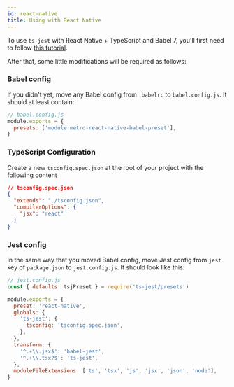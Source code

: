 ```yaml
---
id: react-native
title: Using with React Native
---
```


To use `ts-jest` with React Native + TypeScript and Babel 7, you'll first need to follow [this tutorial](https://reactnative.dev/blog/2018/05/07/using-typescript-with-react-native).

After that, some little modifications will be required as follows:

### Babel config

If you didn't yet, move any Babel config from `.babelrc` to `babel.config.js`. It should at least contain:

```js
// babel.config.js
module.exports = {
  presets: ['module:metro-react-native-babel-preset'],
}
```

### TypeScript Configuration

Create a new `tsconfig.spec.json` at the root of your project with the following content

```json
// tsconfig.spec.json
{
  "extends": "./tsconfig.json",
  "compilerOptions": {
    "jsx": "react"
  }
}
```

### Jest config

In the same way that you moved Babel config, move Jest config from `jest` key of `package.json` to `jest.config.js`. It should look like this:

```js
// jest.config.js
const { defaults: tsjPreset } = require('ts-jest/presets')

module.exports = {
  preset: 'react-native',
  globals: {
    'ts-jest': {
      tsconfig: 'tsconfig.spec.json',
    },
  },
  transform: {
    '^.+\\.jsx$': 'babel-jest',
    '^.+\\.tsx?$': 'ts-jest',
  },
  moduleFileExtensions: ['ts', 'tsx', 'js', 'jsx', 'json', 'node'],
}
```
